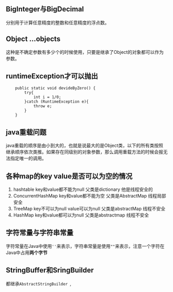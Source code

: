 ## BigInteger与BigDecimal
 分别用于计算任意精度的整数和任意精度的浮点数。
## Object ...objects
 这种是不确定参数有多少个的时候使用，只要是继承了Object的对象都可以作为参数。
## runtimeException才可以抛出

        public static void devideByZero() {
            try{
                int i = 1/0;
            }catch (RuntimeException e){
                throw e;
            }
        }

## java重载问题
   java重载的顺序是由小到大的，也就是说最大的是Object类，以下的所有类按照继承顺序依次类推。如果存在同级别的对象参数，那么调用重载方法的时候会报无法指定唯一的调用。

## 各种map的key value是否可以为空的情况
1. hashtable key和value都不能为null 父类是dictionary 他是线程安全的
2. ConcurrentHashMap key和value都不能为空 父类是AbstractMap 线程局部安全
3. TreeMap key不可以为null value可以为null 父类是abstractMap 线程不安全
4. HashMap key和value都可以为null 父类是abstractmap 线程不安全

## 字符常量与字符串常量
  字符常量在Java中使用`''`来表示，字符串常量是使用`""`来表示，注意一个字符在Java中占用**两个字节**

## StringBuffer和SringBuilder
  都继承`AbstractStringBuilder `,
